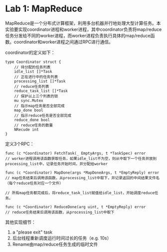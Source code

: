 # Lab 1: MapReduce
MapReduce是一个分布式计算框架，利用多台机器并行地处理大型计算任务。本实验要实现coordinator进程和worker进程，其中coordinator负责将map/reduce任务分发给不同的worker进程，而worker进程负责执行具体的map/reduce函数。coordinator和worker进程之间通过RPC进行通信。

coordinator的定义如下：
```
type Coordinator struct {
	// 待分配的任务列表
	idle_list []*Task
	// 正在进行中的任务列表
	processing_list []*Task
	// reduce任务列表
	reduce_task_list []*Task
	// 保护以上三个列表的锁
	mu sync.Mutex
	// 指示map任务是否全部完成
	map_done bool
	// 指示reduce任务是否全部完成
	reduce_done bool
	// reduce任务的数量
	NRecude int
}
```

定义3个RPC：
```
func (c *Coordinator) FetchTask(_ EmptyArgs, t *TaskSpec) error
// worker进程调用该函数获取任务，如果idle_list不为空，则从中取下一个任务并放到 processing_list中，记录任务开始时间，并分配给worker
```

```
func (c *Coordinator) MapDone(args *MapDoneArgs, t *EmptyReply) error
// map任务结束后调用该函数，从processing_list中取下，并记录返回的中间结果文件名（每个reduce任务对应一个文件）

// 所有map任务都完成后，将reduce_task_list赋值给idle_list，开始调度reduce任务。
```

```
func (c *Coordinator) ReduceDone(arg uint, t *EmptyReply) error 
// reduce任务结束后调用该函数，从processing_list中取下
```

其他实现细节：
1. a "please exit" task
2. 后台线程重新调度运行时间过长的任务（e.g. 10s）
3. Rename由map/reduce任务生成的临时文件

